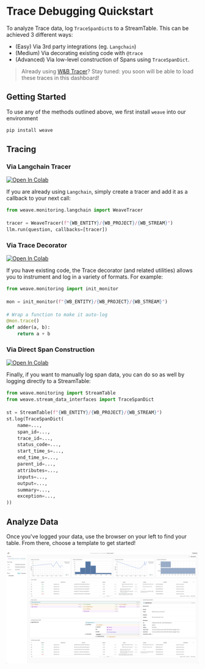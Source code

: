 # Trace Debugging Quickstart

To analyze Trace data, log `TraceSpanDict`s to a StreamTable. This can be achieved 3 different ways:

- (Easy) Via 3rd party integrations (eg. `Langchain`)
- (Medium) Via decorating existing code with `@trace`
- (Advanced) Via low-level construction of Spans using `TraceSpanDict`.

> Already using [W&B Tracer](https://docs.wandb.ai/guides/prompts)? Stay tuned: you soon will be able to load these traces in this dashboard!

## Getting Started
To use any of the methods outlined above, we first install `weave` into our environment

```python
pip install weave
```

## Tracing

### Via Langchain Tracer

[![Open In Colab](https://colab.research.google.com/assets/colab-badge.svg)](https://colab.research.google.com/github/wandb/weave/blob/master/examples/prompts/trace_debugging/trace_quickstart_langchain.ipynb)

If you are already using `Langchain`, simply create a tracer and add it as a callback to your next call:

```python
from weave.monitoring.langchain import WeaveTracer

tracer = WeaveTracer(f"{WB_ENTITY}/{WB_PROJECT}/{WB_STREAM}")
llm.run(question, callbacks=[tracer])
```

### Via Trace Decorator

[![Open In Colab](https://colab.research.google.com/assets/colab-badge.svg)](https://colab.research.google.com/github/wandb/weave/blob/master/examples/prompts/trace_debugging/trace_quickstart_decorator.ipynb)

If you have existing code, the Trace decorator (and related utilities) allows you to instrument and log in a variety of formats. For example:

```python
from weave.monitoring import init_monitor

mon = init_monitor(f"{WB_ENTITY}/{WB_PROJECT}/{WB_STREAM}")

# Wrap a function to make it auto-log
@mon.trace()
def adder(a, b):
    return a + b
```

### Via Direct Span Construction

[![Open In Colab](https://colab.research.google.com/assets/colab-badge.svg)](https://colab.research.google.com/github/wandb/weave/blob/master/examples/prompts/trace_debugging/dev/synthetic_trace_data.ipynb)

Finally, if you want to manually log span data, you can do so as well by logging directly to a StreamTable:

```python
from weave.monitoring import StreamTable
from weave.stream_data_interfaces import TraceSpanDict

st = StreamTable(f"{WB_ENTITY}/{WB_PROJECT}/{WB_STREAM}")
st.log(TraceSpanDict(
    name=...,
    span_id=...,
    trace_id=...,
    status_code=...,
    start_time_s=...,
    end_time_s=...,
    parent_id=...,
    attributes=...,
    inputs=...,
    output=...,
    summary=...,
    exception=...,
))

```

## Analyze Data
Once you've logged your data, use the browser on your left to find your table. From there, choose a template to get started!

![](https://raw.githubusercontent.com/wandb/weave/master/docs/assets/traces_debug_board.png)
